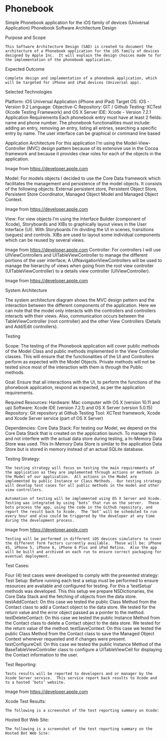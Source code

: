 # Phonebook
Simple Phonebook application for the iOS family of devices (Universal Application)
Phonebook Software Architecture Design

Purpose and Scope
	
	This Software Architecture Design (SAD) is created to document the architecture of a Phonebook application for the iOS family of devices designed by Apple Inc.  It will explain the design choices made to for the implementation of the phonebook application.

Expected Outcome

	Complete design and implementation of a phonebook application, which will be targeted for iPhone and iPad devices (Universal app). 

Selected Technologies

Platform: iOS Universal Application (iPhone and iPad)
Target OS: iOS - Version 9.2
Language: Objective-C
Repository: GIT / Github
Testing: XCTest (Xcode Testing Framework) and OS X Server
IDE: Xcode - Version 7.2.1
Application Requirements
Each phonebook entry must have at least 2 fields: name and phone number.
The phonebook functionalities must include: adding an entry, removing an entry, listing all entries, searching a specific entry by name.
The user interface can be graphical or command line based

Application Architecture
For this application I’m using the Model-View-Controller (MVC) design pattern because of its extensive use in the Cocoa framework and because it provides clear roles for each of the objects in the application.

Image from https://developer.apple.com


Model: For models objects I decided to use the Core Data framework which facilitates the management and persistence of the model objects.  It consists of the following objects: External persistent store, Persistent Object Store, Persistent Store Coordinator, Managed Object Model and Managed Object Context.


Image from https://developer.apple.com

View: For view objects I’m using the Interface Builder (component of Xcode), Storyboards and XIBs to graphically layout views in the User Interface (UI).  With Storyboards I’m dividing the UI in scenes, transitions (segues) and controls.  XIBs are used to layout some individual components which can be reused by several views.

Image from https://developer.apple.com
Controller: For controllers I will use UIViewControllers and UITableViewController to manage the different portions of the user interface; A UINavigationViewControllers will be used to manage the hierarchy of views when going from the root view controller (UITableViewController) to a details view controller (UIViewController).  


Image from https://developer.apple.com























System Architecture


The system architecture diagram shows the MVC design pattern and the interaction between the different components of the application.  Here we can note that the model only interacts with the controllers and controllers interacts with their views.  Also, communication occurs between the TableViewController (root controller) and the other View Controllers (Details and Add/Edit controllers).


Testing

Scope: The testing of the Phonebook application will cover public methods of the Model Class and public methods implemented in the View Controller classes.  This will ensure that the functionalities of the UI and Controllers perform as expected with the Model Objects.  Private methods will not be tested since most of the interaction with them is through the Public methods.  

Goal: Ensure that all interactions with the UI, to perform the functions of the phonebook application, respond as expected, as per the application requirements.

Required Resources: 
Hardware: Mac computer with OS X (version 10.11 and up)
Software: Xcode IDE (version 7.2.1)  and OS X Server (version 5.0.15)
Repository: Git repository at Github
Testing Tool: XCTest framework, Xcode and Xcode Server service (part of OS X Server)

Dependencies:
Core Data Stack:  For testing our Model, we depend on the Core Data Stack that is created on the application launch.  To manage this and not interfere with the actual data store during testing, a In-Memory Data Store was used.  This In-Memory Data Store is similar to the application Data Store but is stored in memory instead of an actual SQLite database.

Testing Strategy:

	The testing strategy will focus on testing the main requirements of the application as they are implemented through actions or methods in the Model of our application.  All actions in the Model are implemented by public Instance or Class Methods.  Our testing strategy will develop test cases for all public methods in the model and other view controllers.

	Automation of testing will be implemented using OS X Server and Xcode.  Testing was integrated by using ‘bots’ that run on the server.  These bots process the app, using the code in the Github repository, and report the result back to Xcode.  The ‘bot’ will be scheduled to run every hour and also could be triggered by the developer at any time during the development process.

Image from https://developer.apple.com


	Testing will be performed in different iOS devices simulators to cover the different form factors currently available.  Those will be: iPhone 4S, iPhone 5, iPhone 6, iPhone 6 Plus and iPad Retina.  Also the app will be built and archived on each run to ensure correct packaging for eventual deployment.
Test Cases:

Four (4) test cases were developed to comply with the presented strategy:
Test Setup:  Before running each test a setup must be performed to ensure resources are available and configured for testing.  For this a ‘testSetup’ methods was developed.  This this setup we prepare NSDictionaries, the Core Data Stack and the fetching of objects from the data store.
testAddContact: On this case we tested the public Class Method from the Contact class to add a Contact object to the data store.  We tested for the return value and the error object passed as a pointer to the method.
testDeleteContact: On this case we tested the public Instance Method from the Contact class to delete a Contact object to the data store. We tested for the return value of the method.
testSaveContext: On this case we tested the public Class Method from the Contact class to save the Managed Object Context whenever requested and if changes were present.
testConfigureCell: On this case we tested the public Instance Method of the BaseTableViewController class to configure a UITableViewCell for displaying the Contact information to the user.

Test Reporting:

	Tests results will be reported to developers and or manager by the Xcode Server service.  This service report back results to Xcode and to a hosted ‘bots’ website.

Image from https://developer.apple.com



Xcode Test Results:

	The following is a screenshot of the test reporting summary on Xcode:



Hosted Bot Web Site:

	The following is a screenshot of the test reporting summary on the Hosted Bot Web Site:


